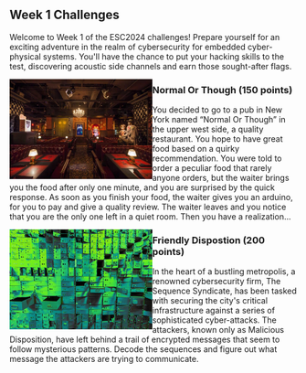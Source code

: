## Week 1 Challenges

Welcome to Week 1 of the ESC2024 challenges! Prepare yourself for an exciting adventure in the realm of cybersecurity for embedded cyber-physical systems. You'll have the chance to put your hacking skills to the test, discovering acoustic side channels and earn those sought-after flags.


<img src="https://github.com/TrustworthyComputing/csaw_esc_2024/blob/main/challenges/week1/NormalOrThough.jpg" alt="NormalOrThough" align="left" width="250" height="175" title="Normal Or Tho">

### Normal Or Though (150 points)

You decided to go to a pub in New York named “Normal Or Though” in the upper west side, a quality restaurant. You hope to have great food based on a quirky recommendation. You were told to order a peculiar food that rarely anyone orders, but the waiter brings you the food after only one minute, and you are surprised by the quick response. As soon as you finish your food, the waiter gives you an arduino, for you to pay and give a quality review. The waiter leaves and you notice that you are the only one left in a quiet room. Then you have a realization...

<img src="https://github.com/TrustworthyComputing/csaw_esc_2024/blob/main/challenges/week1/FriendlyDisposition.jpg" alt="" align="left" width="250" height="175" title="Friendly Dispositon">

### Friendly Dispostion (200 points)

In the heart of a bustling metropolis, a renowned cybersecurity firm, The Sequence Syndicate, has been tasked with securing the city's critical infrastructure against a series of sophisticated cyber-attacks. The attackers, known only as Malicious Disposition, have left behind a trail of encrypted messages that seem to follow mysterious patterns. Decode the sequences and figure out what message the attackers are trying to communicate.
